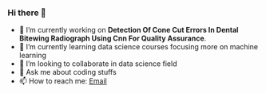### Hi there 👋

- 🔭 I’m currently working on **Detection Of Cone Cut Errors In Dental Bitewing Radiograph Using Cnn For Quality Assurance**.
- 🌱 I’m currently learning data science courses focusing more on machine learning
- 👯 I’m looking to collaborate in data science field 
- 💬 Ask me about coding stuffs 
- 📫 How to reach me: [Email](mkouboimoubarak18@gmail.com)
